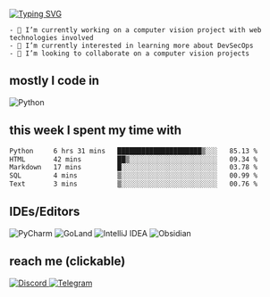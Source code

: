 <a href="https://git.io/typing-svg"><img src="https://readme-typing-svg.herokuapp.com?font=Fira+Code&size=24&duration=2500&pause=800&color=18C375&background=15151500&vCenter=true&multiline=true&random=false&width=435&height=100&lines=Rockntt;Senior+grade+lycee+student" alt="Typing SVG" /></a>

```
- 🔭 I’m currently working on a computer vision project with web technologies involved
- 🌱 I’m currently interested in learning more about DevSecOps
- 👯 I’m looking to collaborate on a computer vision projects
```

## mostly I code in
![Python](https://img.shields.io/badge/python-3670A0?style=for-the-badge&logo=python&logoColor=ffdd54)


## this week I spent my time with
<!--START_SECTION:waka-->

```txt
Python     6 hrs 31 mins   █████████████████████▒░░░   85.13 %
HTML       42 mins         ██▒░░░░░░░░░░░░░░░░░░░░░░   09.34 %
Markdown   17 mins         █░░░░░░░░░░░░░░░░░░░░░░░░   03.78 %
SQL        4 mins          ▒░░░░░░░░░░░░░░░░░░░░░░░░   00.99 %
Text       3 mins          ▒░░░░░░░░░░░░░░░░░░░░░░░░   00.76 %
```

<!--END_SECTION:waka-->


## IDEs/Editors
![PyCharm](https://img.shields.io/badge/pycharm-143?style=for-the-badge&logo=pycharm&logoColor=black&color=black&labelColor=green)
![GoLand](https://img.shields.io/badge/GoLand-0f0f0f?&style=for-the-badge&logo=goland&logoColor=white)
![IntelliJ IDEA](https://img.shields.io/badge/IntelliJIDEA-000000.svg?style=for-the-badge&logo=intellij-idea&logoColor=white)
![Obsidian](https://img.shields.io/badge/Obsidian-%23483699.svg?style=for-the-badge&logo=obsidian&logoColor=white)

## reach me (clickable)
<a href="https://discordapp.com/users/1184134942326804595" target="_blank">
  <img src="https://img.shields.io/badge/Discord-%235865F2.svg?style=for-the-badge&logo=discord&logoColor=white" alt="Discord">
</a>
<a href="https://t.me/Rockntt" target="_blank">
  <img src="https://img.shields.io/badge/Telegram-2CA5E0?style=for-the-badge&logo=telegram&logoColor=white" alt="Telegram">
</a>





